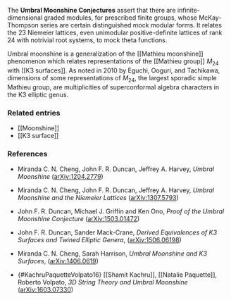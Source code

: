 The **Umbral Moonshine Conjectures** assert that there are infinite-dimensional graded modules, for prescribed finite groups, whose McKay-Thompson series are certain distinguished mock modular forms. It relates the 23 Niemeier lattices, even unimodular positive-definite lattices of rank 24 with notrivial root systems, to mock theta functions. 

Umbral moonshine is a generalization of the [[Mathieu moonshine]] phenomenon which relates representations of the [[Mathieu group]] $M_24$ with [[K3 surfaces]]. As noted in 2010 by Eguchi, Ooguri, and Tachikawa, dimensions of some representations of $M_24$, the largest sporadic simple Mathieu group, are multiplicities of superconformal algebra characters in the K3 elliptic genus.

### Related entries

* [[Moonshine]]
* [[K3 surface]]

### References

* Miranda C. N. Cheng, John F. R. Duncan, Jeffrey A. Harvey, _Umbral Moonshine_ ([arXiv:1204.2779](http://arxiv.org/abs/1204.2779))

* Miranda C. N. Cheng, John F. R. Duncan, Jeffrey A. Harvey, _Umbral Moonshine and the Niemeier Lattices_ ([arXiv:1307.5793](https://arxiv.org/abs/1307.5793))

* John F. R. Duncan, Michael J. Griffin and Ken Ono, _Proof of the Umbral Moonshine Conjecture_ ([arXiv:1503.01472](http://arxiv.org/abs/1503.01472))

* John F. R. Duncan, Sander Mack-Crane, _Derived Equivalences of K3 Surfaces and Twined Elliptic Genera_, ([arXiv:1506.06198](http://arxiv.org/abs/1506.06198))

* Miranda C. N. Cheng, Sarah Harrison, _Umbral Moonshine and K3 Surfaces_, ([arXiv:1406.0619](http://arxiv.org/abs/1406.0619))

* {#KachruPaquetteVolpato16} [[Shamit Kachru]], [[Natalie Paquette]], Roberto Volpato, _3D String Theory and Umbral Moonshine_ ([arXiv:1603.07330](http://arxiv.org/abs/1603.07330))


